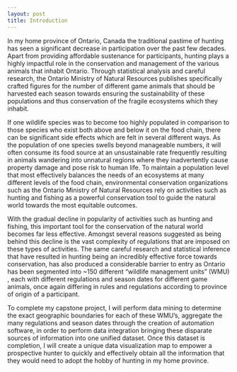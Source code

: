 ```yaml
---
layout: post
title: Introduction
---
```


In my home province of Ontario, Canada the traditional pastime of hunting has seen a significant decrease in participation over the past few decades. Apart from providing affordable sustenance for participants, hunting plays a highly impactful role in the conservation and management of the various animals that inhabit Ontario. Through statistical analysis and careful research, the Ontario Ministry of Natural Resources publishes specifically crafted figures for the number of different game animals that should be harvested each season towards ensuring the sustainability of these populations and thus conservation of the fragile ecosystems which they inhabit. 

If one wildlife species was to become too highly populated in comparison to those species who exist both above and below it on the food chain, there can be significant side effects which are felt in several different ways. As the population of one species swells beyond manageable numbers, it will often consume its food source at an unsustainable rate frequently resulting in animals wandering into unnatural regions where they inadvertently cause property damage and pose risk to human life. To maintain a population level that most effectively balances the needs of an ecosystems at many different levels of the food chain, environmental conservation organizations such as the Ontario Ministry of Natural Resources rely on activities such as hunting and fishing as a powerful conservation tool to guide the natural world towards the most equitable outcomes. 

With the gradual decline in popularity of activities such as hunting and fishing, this important tool for the conservation of the natural world becomes far less effective. Amongst several reasons suggested as being behind this decline is the vast complexity of regulations that are imposed on these types of activities. The same careful research and statistical inference that have resulted in hunting being an incredibly effective force towards conservation, has also produced a considerable barrier to entry as Ontario has been segmented into  ~150 different “wildlife management  units” (WMU) , each with different regulations and season dates for different game animals, once again differing in rules and regulations according to province of origin of a participant. 

To complete my capstone project, I will perform data mining to determine the exact geographic boundaries for each of these WMU’s, aggregate the many regulations and season dates through the creation of automation software, in order to perform data integration bringing these disparate sources of information into one unified dataset. Once this dataset is completion, I will create a unique data visualization map to empower a prospective hunter to quickly and effectively obtain all the information that they would need to adopt the hobby of hunting in my home province. 
